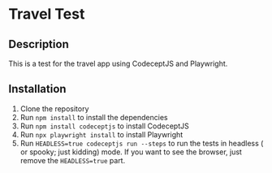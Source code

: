 # Travel Test
## Description
This is a test for the travel app using CodeceptJS and Playwright.

## Installation
1. Clone the repository
2. Run `npm install` to install the dependencies
3. Run `npm install codeceptjs` to install CodeceptJS
4. Run `npx playwright install` to install Playwright
5. Run `HEADLESS=true codeceptjs run --steps` to run the tests in headless ( or spooky; just kidding) mode. If you want to see the browser, just remove the `HEADLESS=true` part.